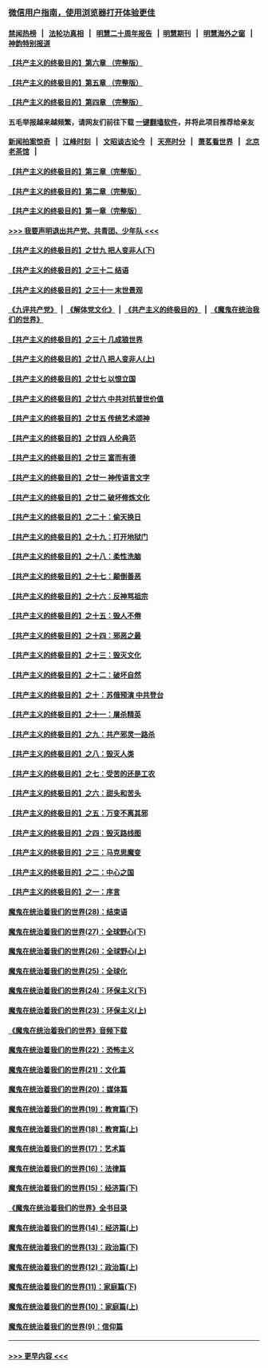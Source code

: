 ### [微信用户指南，使用浏览器打开体验更佳](https://github.com/gfw-breaker/banned-news1/blob/master/indexes/wechat-guide.md?t=0)
#### [禁闻热榜](热点新闻.md?t=0)  &nbsp;&nbsp;|&nbsp;&nbsp; [法轮功真相](https://github.com/gfw-breaker/truth/blob/master/README.md?t=0) &nbsp;&nbsp;|&nbsp;&nbsp; [明慧二十周年报告](https://github.com/gfw-breaker/mh-reports/blob/master/README.md?t=0) &nbsp;&nbsp;|&nbsp;&nbsp;[明慧期刊](https://github.com/gfw-breaker/mh-qikan) &nbsp;&nbsp;|&nbsp;&nbsp; [明慧海外之窗](https://github.com/gfw-breaker/mh-news/blob/master/README.md?t=0) &nbsp;&nbsp;|&nbsp;&nbsp; [神韵特别报道](https://github.com/gfw-breaker/mh-news/blob/master/shenyun.md?t=0)
#### [【共产主义的终极目的】第六章 （完整版）](../pages/nsc422/n11428913.md?t=02150811) 
#### [【共产主义的终极目的】第五章 （完整版）](../pages/nsc422/n11428912.md?t=02150811) 
#### [【共产主义的终极目的】第四章 （完整版）](../pages/nsc422/n11428907.md?t=02150811) 
#### 五毛举报越来越频繁，请网友们前往下载 [一键翻墙软件](https://github.com/gfw-breaker/ssr-accounts)，并将此项目推荐给亲友
#### [新闻拍案惊奇](https://github.com/gfw-breaker/banned-news1/blob/master/pages/link4.md) &nbsp;&nbsp;|&nbsp;&nbsp; [江峰时刻](https://github.com/gfw-breaker/banned-news1/blob/master/pages/link4.md) &nbsp;&nbsp;|&nbsp;&nbsp; [文昭谈古论今](https://github.com/gfw-breaker/banned-news1/blob/master/pages/link4.md) &nbsp;&nbsp;|&nbsp;&nbsp; [天亮时分](https://github.com/gfw-breaker/banned-news1/blob/master/pages/link4.md) &nbsp;&nbsp;|&nbsp;&nbsp; [萧茗看世界](https://github.com/gfw-breaker/banned-news1/blob/master/pages/link4.md) &nbsp;&nbsp;|&nbsp;&nbsp; [北京老茶馆](https://github.com/gfw-breaker/banned-news1/blob/master/pages/link4.md) &nbsp;&nbsp;|&nbsp;&nbsp; 
#### [【共产主义的终极目的】第三章（完整版）](../pages/nsc422/n11428848.md?t=02150811) 
#### [【共产主义的终极目的】第二章（完整版）](../pages/nsc422/n11428831.md?t=02150811) 
#### [【共产主义的终极目的】第一章（完整版）](../pages/nsc422/n11417651.md?t=02150811) 
#### [>>> 我要声明退出共产党、共青团、少年队 <<<](https://github.com/begood0513/goodnews/blob/master/quit/letter.md) 
#### [【共产主义的终极目的】之廿九 把人变非人(下)](../pages/nsc422/n11344140.md?t=02150811) 
#### [【共产主义的终极目的】之三十二 结语](../pages/nsc422/n11360535.md?t=02150811) 
#### [【共产主义的终极目的】之三十一 末世景观](../pages/nsc422/n11351129.md?t=02150811) 
#### [《九评共产党》](https://github.com/begood0513/9ping.md/blob/master/README.md) &nbsp;|&nbsp; [《解体党文化》](../../../../jtdwh.md/blob/master/README.md)  &nbsp;|&nbsp; [《共产主义的终极目的》](../../../../gczydzjmd.md/blob/master/README.md) &nbsp;|&nbsp; [《魔鬼在统治我们的世界》](../../../../mgztzwmdsj.md/blob/master/README.md) 
#### [【共产主义的终极目的】之三十 几成狼世界](../pages/nsc422/n11348280.md?t=02150811) 
#### [【共产主义的终极目的】之廿八 把人变非人(上)](../pages/nsc422/n11340492.md?t=02150811) 
#### [【共产主义的终极目的】之廿七 以恨立国](../pages/nsc422/n11336944.md?t=02150811) 
#### [【共产主义的终极目的】之廿六 中共对抗普世价值](../pages/nsc422/n11324785.md?t=02150811) 
#### [【共产主义的终极目的】之廿五 传统艺术颂神](../pages/nsc422/n11296396.md?t=02150811) 
#### [【共产主义的终极目的】之廿四 人伦典范](../pages/nsc422/n11296397.md?t=02150811) 
#### [【共产主义的终极目的】之廿三 富而有德](../pages/nsc422/n11283598.md?t=02150811) 
#### [【共产主义的终极目的】之廿一 神传语言文字](../pages/nsc422/n11263265.md?t=02150811) 
#### [【共产主义的终极目的】之廿二 破坏修炼文化](../pages/nsc422/n11245728.md?t=02150811) 
#### [【共产主义的终极目的】之二十：偷天换日](../pages/nsc422/n11238846.md?t=02150811) 
#### [【共产主义的终极目的】之十九：打开地狱门](../pages/nsc422/n11206376.md?t=02150811) 
#### [【共产主义的终极目的】之十八：柔性洗脑](../pages/nsc422/n11199994.md?t=02150811) 
#### [【共产主义的终极目的】之十七：颠倒善恶](../pages/nsc422/n11179782.md?t=02150811) 
#### [【共产主义的终极目的】之十六：反神骂祖宗](../pages/nsc422/n11166798.md?t=02150811) 
#### [【共产主义的终极目的】之十五：毁人不倦](../pages/nsc422/n11166792.md?t=02150811) 
#### [【共产主义的终极目的】之十四：邪恶之最](../pages/nsc422/n11150249.md?t=02150811) 
#### [【共产主义的终极目的】之十三：毁灭文化](../pages/nsc422/n11135227.md?t=02150811) 
#### [【共产主义的终极目的】之十二：破坏自然](../pages/nsc422/n11135214.md?t=02150811) 
#### [【共产主义的终极目的】之十：苏俄预演 中共登台](../pages/nsc422/n11118424.md?t=02150811) 
#### [【共产主义的终极目的】之十一：屠杀精英](../pages/nsc422/n11118442.md?t=02150811) 
#### [【共产主义的终极目的】之九：共产邪灵一路杀](../pages/nsc422/n11114139.md?t=02150811) 
#### [【共产主义的终极目的】之八：毁灭人类](../pages/nsc422/n11108503.md?t=02150811) 
#### [【共产主义的终极目的】之七：受苦的还是工农](../pages/nsc422/n11101809.md?t=02150811) 
#### [【共产主义的终极目的】之六：甜头和苦头](../pages/nsc422/n11096971.md?t=02150811) 
#### [【共产主义的终极目的】之五：万变不离其邪](../pages/nsc422/n11091285.md?t=02150811) 
#### [【共产主义的终极目的】之四：毁灭路线图](../pages/nsc422/n11086284.md?t=02150811) 
#### [【共产主义的终极目的】之三：马克思魔变](../pages/nsc422/n11061941.md?t=02150811) 
#### [【共产主义的终极目的】之二：中心之国](../pages/nsc422/n11047728.md?t=02150811) 
#### [【共产主义的终极目的】之一：序言](../pages/nsc422/n11086077.md?t=02150811) 
#### [魔鬼在统治着我们的世界(28)：结束语](../pages/nsc422/n10936246.md?t=02150811) 
#### [魔鬼在统治着我们的世界(27)：全球野心(下)](../pages/nsc422/n10928319.md?t=02150811) 
#### [魔鬼在统治着我们的世界(26)：全球野心(上)](../pages/nsc422/n10900318.md?t=02150811) 
#### [魔鬼在统治着我们的世界(25)：全球化](../pages/nsc422/n10788205.md?t=02150811) 
#### [魔鬼在统治着我们的世界(24)：环保主义(下)](../pages/nsc422/n10695307.md?t=02150811) 
#### [魔鬼在统治着我们的世界(23)：环保主义(上)](../pages/nsc422/n10688613.md?t=02150811) 
#### [《魔鬼在统治着我们的世界》音频下载](../pages/nsc422/n10635553.md?t=02150811) 
#### [魔鬼在统治着我们的世界(22)：恐怖主义](../pages/nsc422/n10614727.md?t=02150811) 
#### [魔鬼在统治着我们的世界(21)：文化篇](../pages/nsc422/n10597706.md?t=02150811) 
#### [魔鬼在统治着我们的世界(20)：媒体篇](../pages/nsc422/n10586579.md?t=02150811) 
#### [魔鬼在统治着我们的世界(19)：教育篇(下)](../pages/nsc422/n10564808.md?t=02150811) 
#### [魔鬼在统治着我们的世界(18)：教育篇(上)](../pages/nsc422/n10526970.md?t=02150811) 
#### [魔鬼在统治着我们的世界(17)：艺术篇](../pages/nsc422/n10499093.md?t=02150811) 
#### [魔鬼在统治着我们的世界(16)：法律篇](../pages/nsc422/n10485969.md?t=02150811) 
#### [魔鬼在统治着我们的世界(15)：经济篇(下)](../pages/nsc422/n10469975.md?t=02150811) 
#### [《魔鬼在统治着我们的世界》全书目录](../pages/nsc422/n10464261.md?t=02150811) 
#### [魔鬼在统治着我们的世界(14)：经济篇(上)](../pages/nsc422/n10457370.md?t=02150811) 
#### [魔鬼在统治着我们的世界(13)：政治篇(下)](../pages/nsc422/n10448270.md?t=02150811) 
#### [魔鬼在统治着我们的世界(12)：政治篇(上)](../pages/nsc422/n10444576.md?t=02150811) 
#### [魔鬼在统治着我们的世界(11)：家庭篇(下)](../pages/nsc422/n10440961.md?t=02150811) 
#### [魔鬼在统治着我们的世界(10)：家庭篇(上)](../pages/nsc422/n10435448.md?t=02150811) 
#### [魔鬼在统治着我们的世界(9)：信仰篇](../pages/nsc422/n10432159.md?t=02150811) 

----
#### [ >>> 更早内容 <<< ](../indexes/nsc422-earlier.md)
